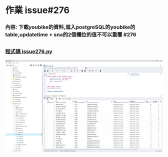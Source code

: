 # 作業 issue#276

### 內容: 下載youbike的資料,進入postgreSQL的youbike的table,updatetime + sna的2個欄位的值不可以重覆 #276 
##

### [程式碼 issue276.py](https://github.com/joanna0511/joanna_window/blob/main/Homework/issue276/data.py)


![pg 圖片](https://github.com/joanna0511/joanna_window/blob/main/Homework/issue276/issue276.PNG)

